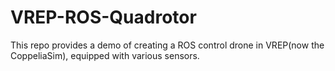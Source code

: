 # VREP-ROS-Quadrotor
This repo provides a demo of creating a ROS control drone in VREP(now the CoppeliaSim), equipped with various sensors.
